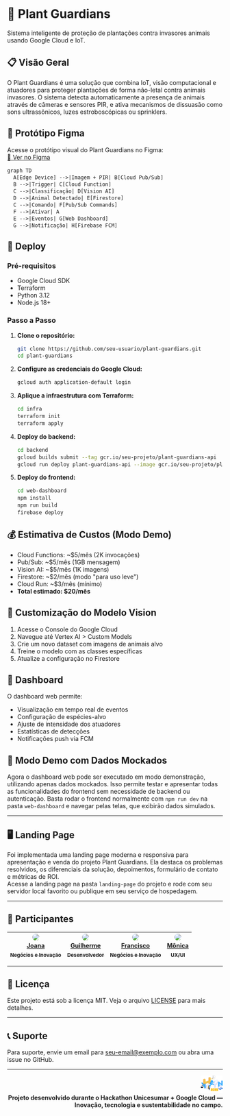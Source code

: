 # 🌱 Plant Guardians

Sistema inteligente de proteção de plantações contra invasores animais usando Google Cloud e IoT.

## 📋 Visão Geral

O Plant Guardians é uma solução que combina IoT, visão computacional e atuadores para proteger plantações de forma não-letal contra animais invasores. O sistema detecta automaticamente a presença de animais através de câmeras e sensores PIR, e ativa mecanismos de dissuasão como sons ultrassônicos, luzes estroboscópicas ou sprinklers.

## 🎨 Protótipo Figma

Acesse o protótipo visual do Plant Guardians no Figma:  
[🔗 Ver no Figma](https://www.figma.com/design/axn3DwABzwcnJ97iklYEoH/Plant-Guardians?node-id=0-1&t=Zu792ibCGBHyVK1J-1)

```mermaid
graph TD
  A[Edge Device] -->|Imagem + PIR| B[Cloud Pub/Sub]
  B -->|Trigger| C[Cloud Function]
  C -->|Classificação| D[Vision AI]
  D -->|Animal Detectado| E[Firestore]
  C -->|Comando| F[Pub/Sub Commands]
  F -->|Ativar| A
  E -->|Eventos| G[Web Dashboard]
  G -->|Notificação| H[Firebase FCM]
```

## 🚀 Deploy

### Pré-requisitos

- Google Cloud SDK
- Terraform
- Python 3.12
- Node.js 18+

### Passo a Passo

1. **Clone o repositório:**
   ```sh
   git clone https://github.com/seu-usuario/plant-guardians.git
   cd plant-guardians
   ```
2. **Configure as credenciais do Google Cloud:**
   ```sh
   gcloud auth application-default login
   ```
3. **Aplique a infraestrutura com Terraform:**
   ```sh
   cd infra
   terraform init
   terraform apply
   ```
4. **Deploy do backend:**
   ```sh
   cd backend
   gcloud builds submit --tag gcr.io/seu-projeto/plant-guardians-api
   gcloud run deploy plant-guardians-api --image gcr.io/seu-projeto/plant-guardians-api
   ```
5. **Deploy do frontend:**
   ```sh
   cd web-dashboard
   npm install
   npm run build
   firebase deploy
   ```

## 💰 Estimativa de Custos (Modo Demo)

- Cloud Functions: ~$5/mês (2K invocações)
- Pub/Sub: ~$5/mês (1GB mensagem)
- Vision AI: ~$5/mês (1K imagens)
- Firestore: ~$2/mês (modo "para uso leve")
- Cloud Run: ~$3/mês (mínimo)
- **Total estimado: $20/mês**

## 🔧 Customização do Modelo Vision

1. Acesse o Console do Google Cloud
2. Navegue até Vertex AI > Custom Models
3. Crie um novo dataset com imagens de animais alvo
4. Treine o modelo com as classes específicas
5. Atualize a configuração no Firestore

## 📱 Dashboard

O dashboard web permite:

- Visualização em tempo real de eventos
- Configuração de espécies-alvo
- Ajuste de intensidade dos atuadores
- Estatísticas de detecções
- Notificações push via FCM

## 🧪 Modo Demo com Dados Mockados

Agora o dashboard web pode ser executado em modo demonstração, utilizando apenas dados mockados. Isso permite testar e apresentar todas as funcionalidades do frontend sem necessidade de backend ou autenticação. Basta rodar o frontend normalmente com `npm run dev` na pasta `web-dashboard` e navegar pelas telas, que exibirão dados simulados.

---

## 🖥️ Landing Page

Foi implementada uma landing page moderna e responsiva para apresentação e venda do projeto Plant Guardians. Ela destaca os problemas resolvidos, os diferenciais da solução, depoimentos, formulário de contato e métricas de ROI.  
Acesse a landing page na pasta `landing-page` do projeto e rode com seu servidor local favorito ou publique em seu serviço de hospedagem.

---

## 👥 Participantes

| [<img src="https://github.com/Joana-Aguiar.png" width="80" style="border-radius:50%"><br>Joana<br><sub>Negócios e Inovação</sub>](https://github.com/Joana-Aguiar) | [<img src="https://github.com/athena272.png" width="80" style="border-radius:50%"><br>Guilherme<br><sub>Desenvolvedor</sub>](https://github.com/athena272) | [<img src="https://github.com/FranciscoJoseSilva.png" width="80" style="border-radius:50%"><br>Francisco<br><sub>Negócios e Inovação</sub>](https://github.com/FranciscoJoseSilva) | [<img src="https://github.com/MonicaAlvesP.png" width="80" style="border-radius:50%"><br>Mônica<br><sub>UX/UI</sub>](https://github.com/MonicaAlvesP) |
|:------------------------------------------------------------------------------------------------------------------------------------------------------------------:|:--------------------------------------------------------------------------------------------------------------------------------------------------:|:----------------------------------------------------------------------------------------------------------------------------------------------------------------------:|:------------------------------------------------------------------------------------------------------------------------------------------------:|

---

## 📄 Licença

Este projeto está sob a licença MIT. Veja o arquivo [LICENSE](LICENSE) para mais detalhes.

---

## 📞 Suporte

Para suporte, envie um email para seu-email@exemplo.com ou abra uma issue no GitHub.

---

<p align="end">
  <img src="./landing-page/src/assets/Outlook-alp0tp2u.png" alt="Hackathon Logo" height="40"/><br>
  <b>Projeto desenvolvido durante o Hackathon Unicesumar + Google Cloud — Inovação, tecnologia e sustentabilidade no campo.</b>
</p>
